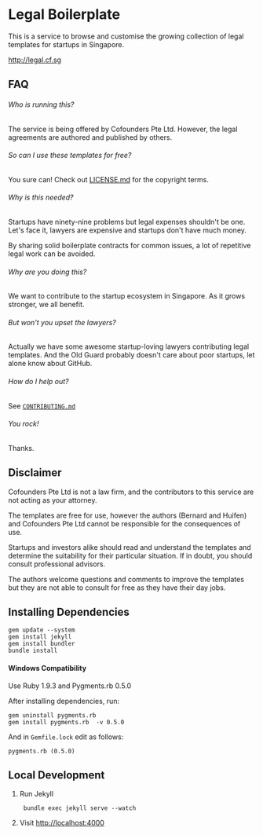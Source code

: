 # Legal Boilerplate

This is a service to browse and customise the growing collection of legal templates for startups in Singapore.

<http://legal.cf.sg>

## FAQ

###### Who is running this?

The service is being offered by Cofounders Pte Ltd. However, the legal agreements are authored and published by others.

###### So can I use these templates for free?

You sure can! Check out [LICENSE.md](LICENSE.md) for the copyright terms.

###### Why is this needed?

Startups have ninety-nine problems but legal expenses shouldn't be one. Let's face it, lawyers are expensive and startups don't have much money.

By sharing solid boilerplate contracts for common issues, a lot of repetitive legal work can be avoided.

###### Why are you doing this?

We want to contribute to the startup ecosystem in Singapore. As it grows stronger, we all benefit.

###### But won't you upset the lawyers?

Actually we have some awesome startup-loving lawyers contributing legal templates. And the Old Guard probably doesn't care about poor startups, let alone know about GitHub.

###### How do I help out?

See [`CONTRIBUTING.md`](CONTRIBUTING.md)

###### You rock!

Thanks.

## Disclaimer

Cofounders Pte Ltd is not a law firm, and the contributors to this service are not acting as your attorney.

The templates are free for use, however the authors (Bernard and Huifen) and Cofounders Pte Ltd cannot be responsible for the consequences of use.

Startups and investors alike should read and understand the templates and determine the suitability for their particular situation. If in doubt, you should consult professional advisors.

The authors welcome questions and comments to improve the templates but they are not able to consult for free as they have their day jobs.

## Installing Dependencies

    gem update --system
    gem install jekyll
    gem install bundler
    bundle install

#### Windows Compatibility

Use Ruby 1.9.3 and Pygments.rb 0.5.0

After installing dependencies, run:

    gem uninstall pygments.rb
    gem install pygments.rb  -v 0.5.0

And in `Gemfile.lock` edit as follows:

    pygments.rb (0.5.0)

## Local Development

1. Run Jekyll

        bundle exec jekyll serve --watch

1. Visit [http://localhost:4000](http://localhost:4000)
